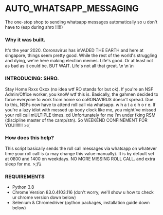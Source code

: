 # AUTO_WHATSAPP_MESSAGING
The one-stop shop to sending whatsapp messages automatically so u don't have to (esp during shro !!!!!)



### Why it was built.
It's the year 2020. Coronavirus has inVADED THE EARTH and here at singapore, things seem pretty good.
While the rest of the world's struggling and dying, we're here making election memes. Life's good. Or at least not as bad as it could be.
BUT WAIT. Life's not all that great. 
\n
\n
\n
### INTRODUCING: SHRO.
Stay Home Rxxx Oxxx (no idea wtf RO stands for but ok). If you're an NSF Admin/Office worker, you knoW wtf this is.
Basically, the gahmen decided to force everyone to work from home so coRONAVIRUS doesn't spread.
Due to this, NSFs now have to attend roll call via whatsapp. w h a t a c h o r e. 
If you're a lazy idiot with messed up body clock like me, you might've missed your roll call mULTIPLE times. xd
Unfortunately for me I'm under fking RSM (discipline master of the camp/stn). So WEEKEND CONFINEMENT FOR YOU!!!!!!! >:(



### How does this help?
This script basically sends the roll call messages via whatsapp on whatever time your roll call is (u may change this value manually).
It is by default set at 0800 and 1400 on weekdays.
NO MORE MISSING ROLL CALL. and extra sleep for me. >;)\\\



### REQUIREMENTS
- Python 3.8
- Chrome Version 83.0.4103.116 (don't worry, we'll show u how to check ur chrome version down below)
- Selenium & Chromedriver (python packages, installation guide down below)
